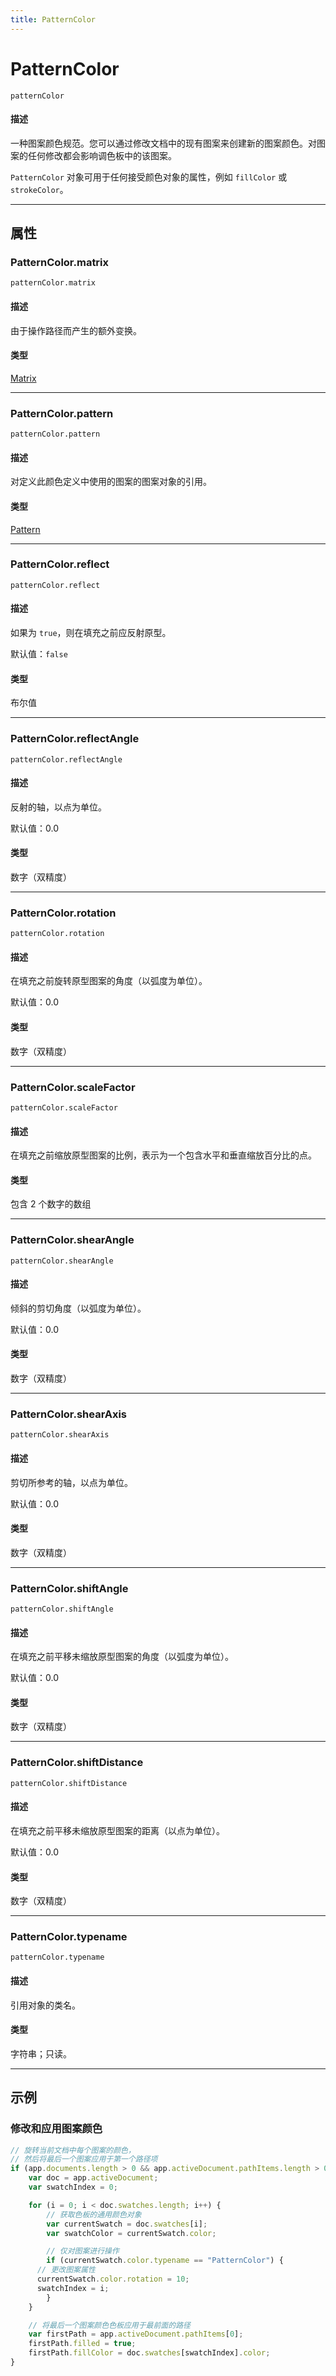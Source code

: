 ```yaml
---
title: PatternColor
---
```

# PatternColor

`patternColor`

#### 描述

一种图案颜色规范。您可以通过修改文档中的现有图案来创建新的图案颜色。对图案的任何修改都会影响调色板中的该图案。

`PatternColor` 对象可用于任何接受颜色对象的属性，例如 `fillColor` 或 `strokeColor`。

---

## 属性

### PatternColor.matrix

`patternColor.matrix`

#### 描述

由于操作路径而产生的额外变换。

#### 类型

[Matrix](.././Matrix)

---

### PatternColor.pattern

`patternColor.pattern`

#### 描述

对定义此颜色定义中使用的图案的图案对象的引用。

#### 类型

[Pattern](.././Pattern)

---

### PatternColor.reflect

`patternColor.reflect`

#### 描述

如果为 `true`，则在填充之前应反射原型。

默认值：`false`

#### 类型

布尔值

---

### PatternColor.reflectAngle

`patternColor.reflectAngle`

#### 描述

反射的轴，以点为单位。

默认值：0.0

#### 类型

数字（双精度）

---

### PatternColor.rotation

`patternColor.rotation`

#### 描述

在填充之前旋转原型图案的角度（以弧度为单位）。

默认值：0.0

#### 类型

数字（双精度）

---

### PatternColor.scaleFactor

`patternColor.scaleFactor`

#### 描述

在填充之前缩放原型图案的比例，表示为一个包含水平和垂直缩放百分比的点。

#### 类型

包含 2 个数字的数组

---

### PatternColor.shearAngle

`patternColor.shearAngle`

#### 描述

倾斜的剪切角度（以弧度为单位）。

默认值：0.0

#### 类型

数字（双精度）

---

### PatternColor.shearAxis

`patternColor.shearAxis`

#### 描述

剪切所参考的轴，以点为单位。

默认值：0.0

#### 类型

数字（双精度）

---

### PatternColor.shiftAngle

`patternColor.shiftAngle`

#### 描述

在填充之前平移未缩放原型图案的角度（以弧度为单位）。

默认值：0.0

#### 类型

数字（双精度）

---

### PatternColor.shiftDistance

`patternColor.shiftDistance`

#### 描述

在填充之前平移未缩放原型图案的距离（以点为单位）。

默认值：0.0

#### 类型

数字（双精度）

---

### PatternColor.typename

`patternColor.typename`

#### 描述

引用对象的类名。

#### 类型

字符串；只读。

---

## 示例

### 修改和应用图案颜色

```javascript
// 旋转当前文档中每个图案的颜色，
// 然后将最后一个图案应用于第一个路径项
if (app.documents.length > 0 && app.activeDocument.pathItems.length > 0) {
    var doc = app.activeDocument;
    var swatchIndex = 0;

    for (i = 0; i < doc.swatches.length; i++) {
        // 获取色板的通用颜色对象
        var currentSwatch = doc.swatches[i];
        var swatchColor = currentSwatch.color;

        // 仅对图案进行操作
        if (currentSwatch.color.typename == "PatternColor") {
      // 更改图案属性
      currentSwatch.color.rotation = 10;
      swatchIndex = i;
        }
    }

    // 将最后一个图案颜色色板应用于最前面的路径
    var firstPath = app.activeDocument.pathItems[0];
    firstPath.filled = true;
    firstPath.fillColor = doc.swatches[swatchIndex].color;
}
```
